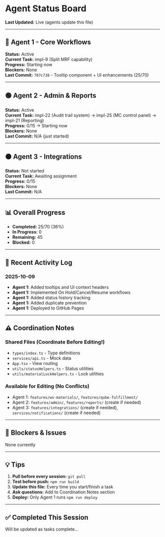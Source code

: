 # Agent Status Board

**Last Updated:** Live (agents update this file)

---

## 🔵 Agent 1 - Core Workflows
**Status:** Active  
**Current Task:** impl-9 (Split MRF capability)  
**Progress:** Starting now  
**Blockers:** None  
**Last Commit:** `707c738` - Tooltip component + UI enhancements (25/70)

---

## 🟢 Agent 2 - Admin & Reports
**Status:** Active  
**Current Task:** impl-22 (Audit trail system) → impl-25 (MC control panel) → impl-21 (Reporting)  
**Progress:** 0/15 → Starting now  
**Blockers:** None  
**Last Commit:** N/A (just started)

---

## 🟠 Agent 3 - Integrations
**Status:** Not started  
**Current Task:** Awaiting assignment  
**Progress:** 0/15  
**Blockers:** None  
**Last Commit:** N/A

---

## 📊 Overall Progress
- **Completed:** 25/70 (36%)
- **In Progress:** 0
- **Remaining:** 45
- **Blocked:** 0

---

## 🔄 Recent Activity Log

### 2025-10-09
- **Agent 1:** Added tooltips and UI context headers
- **Agent 1:** Implemented On Hold/Cancel/Resume workflows
- **Agent 1:** Added status history tracking
- **Agent 1:** Added duplicate prevention
- **Agent 1:** Deployed to GitHub Pages

---

## ⚠️ Coordination Notes

### Shared Files (Coordinate Before Editing!)
- `types/index.ts` - Type definitions
- `services/api.ts` - Mock data
- `App.tsx` - View routing
- `utils/statusHelpers.ts` - Status utilities
- `utils/materialLockHelpers.ts` - Lock utilities

### Available for Editing (No Conflicts)
- Agent 1: `features/wo-materials/`, `features/qube-fulfillment/`
- Agent 2: `features/admin/`, `features/reports/` (create if needed)
- Agent 3: `features/integrations/` (create if needed), `services/notifications/` (create if needed)

---

## 🚨 Blockers & Issues

None currently

---

## 💡 Tips

1. **Pull before every session:** `git pull`
2. **Test before push:** `npm run build`
3. **Update this file:** Every time you start/finish a task
4. **Ask questions:** Add to Coordination Notes section
5. **Deploy:** Only Agent 1 runs `npm run deploy`

---

## ✅ Completed This Session

Will be updated as tasks complete...

